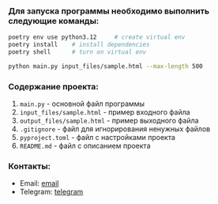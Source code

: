 
### Для запуска программы необходимо выполнить следующие команды:
```bash
poetry env use python3.12     # create virtual env
poetry install    # install dependencies
poetry shell      # turn on virtual env 
```
```bash
python main.py input_files/sample.html --max-length 500
```

### Содержание проекта:
1. `main.py` - основной файл программы
2. `input_files/sample.html` - пример входного файла
3. `output_files/sample.html` - пример выходного файла
4. `.gitignore` - файл для игнорирования ненужных файлов
5. `pyproject.toml` - файл с настройками проекта
6. `README.md` - файл с описанием проекта

### Контакты:
- Email: [email](mailto:mirbekov1kylych@gmail.com)
- Telegram: [telegram](https://t.me/mirbekov0909)
